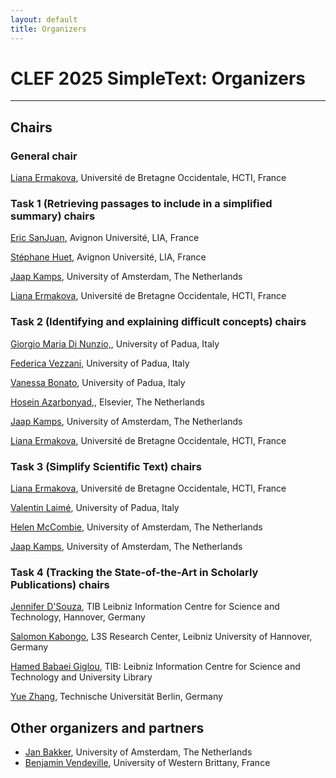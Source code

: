 ```yaml
---
layout: default
title: Organizers
---
```


# CLEF 2025 SimpleText: Organizers

---

## Chairs

### General chair
[Liana Ermakova](https://nouveau.univ-brest.fr/hcti/fr/membre/liana-ermakova), Université de Bretagne Occidentale, HCTI, France

### Task 1 (Retrieving passages to include in a simplified summary) chairs

[Eric SanJuan](https://termwatch.es/), Avignon Université, LIA, France

[Stéphane Huet](https://cv.hal.science/shuet), Avignon Université, LIA, France

[Jaap Kamps](https://e.humanities.uva.nl/), University of Amsterdam, The Netherlands

[Liana Ermakova](https://nouveau.univ-brest.fr/hcti/fr/membre/liana-ermakova), Université de Bretagne Occidentale, HCTI, France

### Task 2 (Identifying and explaining difficult concepts) chairs

[Giorgio Maria Di Nunzio,](https://www.dei.unipd.it/~dinunzio/MyAcademicPage/Welcome.html), University of Padua, Italy

[Federica Vezzani](https://www.dei.unipd.it/~vezzanif/), University of Padua, Italy

[Vanessa Bonato](https://www.dei.unipd.it/~dinunzio/MyAcademicPage/Welcome.html), University of Padua, Italy

[Hosein Azarbonyad,](https://researchcollaborations.elsevier.com/en/persons/hosein-azarbonyad), Elsevier, The Netherlands

[Jaap Kamps](https://e.humanities.uva.nl/), University of Amsterdam, The Netherlands

[Liana Ermakova](https://nouveau.univ-brest.fr/hcti/fr/membre/liana-ermakova), Université de Bretagne Occidentale, HCTI, France

### Task 3 (Simplify Scientific Text) chairs

[Liana Ermakova](https://nouveau.univ-brest.fr/hcti/fr/membre/liana-ermakova), Université de Bretagne Occidentale, HCTI, France

[Valentin Laimé](https://www.dei.unipd.it/~vezzanif/), University of Padua, Italy

[Helen McCombie](https://e.humanities.uva.nl/), University of Amsterdam, The Netherlands

[Jaap Kamps](https://e.humanities.uva.nl/), University of Amsterdam, The Netherlands

### Task 4 (Tracking the State-of-the-Art in Scholarly Publications) chairs

[Jennifer D'Souza](https://www.tib.eu/en/research-development/research-groups-and-labs/data-science-and-digital-libraries/staff/jennifer-dsouza), TIB Leibniz Information Centre for Science and Technology, Hannover, Germany

[Salomon Kabongo](https://skabongo.github.io/), L3S Research Center, Leibniz University of Hannover, Germany

[Hamed Babaei Giglou](https://hamedbabaei.github.io/), TIB: Leibniz Information Centre for Science and Technology and University Library

[Yue Zhang](https://www.researchgate.net/profile/Yue-Zhang-231), Technische Universität Berlin, Germany

## Other organizers and partners

* [Jan Bakker](https://www.researchgate.net/profile/Jan-Bakker-2), University of Amsterdam, The Netherlands
* [Benjamin Vendeville](https://www.linkedin.com/in/benjamin-vendeville/?originalSubdomain=fr), University of Western Brittany, France

